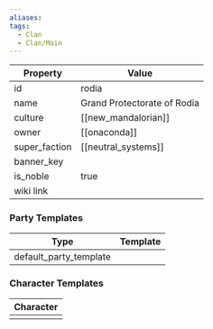 ```yaml
---
aliases: 
tags:
  - Clan
  - Clan/Main
---
```


| Property      | Value                       |
| ------------- | --------------------------- |
| id            | rodia                       |
| name          | Grand Protectorate of Rodia |
| culture       | [[new_mandalorian]]         |
| owner         | [[onaconda]]                |
| super_faction | [[neutral_systems]]         |
| banner_key    |                             |
| is_noble      | true                        |
| wiki link     |                             |

### Party Templates
| Type                   | Template |
| ---------------------- | -------- |
| default_party_template |          |

### Character Templates
| Character |
| :-------: |
|           |